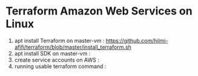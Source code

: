 # Terraform Amazon Web Services on Linux
1. apt install Terraform on master-vm : https://github.com/hilmi-afifi/terraform/blob/master/install_terraform.sh
2. apt install SDK on master-vm : 
3. create service accounts on AWS :  
4. running usable terraform command :  
